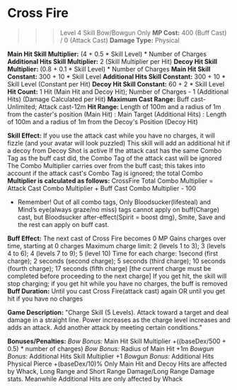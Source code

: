 # __Cross Fire__ #
>>> Level 4 Skill
Bow/Bowgun Only
**MP Cost:** 400 (Buff Cast) / 0 (Attack Cast)
**Damage Type:** Physical

**Main Hit Skill Multiplier:** (4 + 0.5 * Skill Level) * Number of Charges
**Additional Hits Skill Multiplier:** 2 (Skill Multiplier per Hit)
**Decoy Hit Skill Multiplier:** (0.8 + 0.1 * Skill Level) * Number of Charges
**Main Hit Skill Constant:** 300 + 10 * Skill Level
**Additional Hits Skill Constant:** 300 + 10 * Skill Level (Constant per Hit)
**Decoy Hit Skill Constant:** 60 + 2 * Skill Level
**Hit Count:** 1 Hit (Main Hit and Decoy Hit); Number of Charges - 1 (Additional Hits) (Damage Calculated per Hit)
**Maximum Cast Range:** Buff cast-Unlimited; Attack cast-12m
**Hit Range:** Length of 100m and a radius of 1m from the caster's position (Main Hit) : Main Target (Additional Hits) : Length of 100m and a radius of 1m from the Decoy's Position (Decoy Hit)

**Skill Effect:**
If you use the attack cast while you have no charges, it will fizzle (and your avatar will look puzzled)
 This skill will add an additional hit if a decoy from Decoy Shot is active
If the attack cast has the same Combo Tag as the buff cast did, the Combo Tag of the attack cast will be ignored
The Combo Multiplier carries over from the buff cast; this takes into account if the attack cast's Combo Tag is ignored; the total Combo **Multiplier is calculated as follows:**
CrossFire Total Combo Multiplier = Attack Cast Combo Multiplier + Buff Cast Combo Multiplier - 100
- Remember! Out of all combo tags, Only Bloodsucker(lifesteal) and Mind’s eye(always graze/no miss) tags cannot apply on buff(Charge) cast, but Bloodsucker after-effect(Spirit = boost dmg), Smite, Save and the rest can apply on buff cast.

**Buff Effect:**
The next cast of Cross Fire becomes 0 MP
Gains charges over time, starting at 0 charges
Maximum charge limit: 2 (levels 1 to 3); 3 (levels 4 to 6); 4 (levels 7 to 9); 5 (level 10)
Time for each charge: 1second (first charge); 2 seconds (second charge); 5 seconds (third charge); 10 seconds (fourth charge); 17 seconds (fifth charge) [the current charge must be completed before proceeding to the next charge]
If you get hit, the skill will stop charging; if you get hit while you have no charges, the buff is removed
**Buff Duration:** Until you cast Cross Fire(attack cast) again OR until you get hit if you have no charges

**Game Description:** "Charge Skill (5 Levels). Attack toward a target and deal damage in a straight line. Power increases as the charge level increases and adds an attack. Add another attack by meeting certain conditions."

**Bonuses/Penalties:**
*Bow Bonus:* Main Hit Skill Multiplier +((baseDex/500 + 0.5) * number of charges)
*Bow Bonus:* Radius of Main Hit +1m
*Bowgun Bonus:* Additional Hits Skill Multiplier +1
*Bowgun Bonus:* Additional Hits Physical Pierce +(baseDex/10)%
Only Main Hit and Decoy Hits are affected by Whack, Long Range and Short Range Damage/Long Range Damage stats. Meanwhile Additional Hits are only affected by Whack
